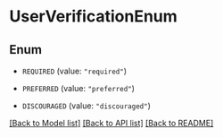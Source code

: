 # UserVerificationEnum

## Enum


* `REQUIRED` (value: `"required"`)

* `PREFERRED` (value: `"preferred"`)

* `DISCOURAGED` (value: `"discouraged"`)


[[Back to Model list]](../README.md#documentation-for-models) [[Back to API list]](../README.md#documentation-for-api-endpoints) [[Back to README]](../README.md)



